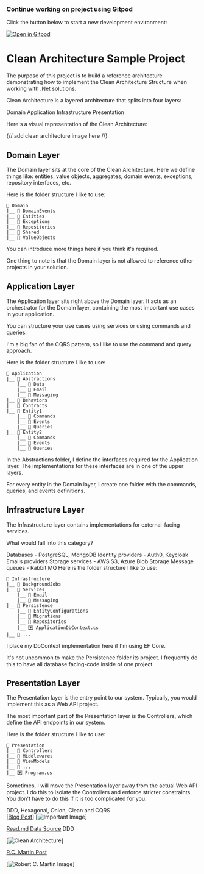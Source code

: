 
### Continue working on project using Gitpod

Click the button below to start a new development environment:

[![Open in Gitpod](https://gitpod.io/button/open-in-gitpod.svg)](https://gitpod.io/#https://github.com/elhuk/clean-architecture-proj)

# Clean Architecture Sample Project

The purpose of this project is to build a reference architecture demonstrating how to implement the Clean Architecture Structure when working with .Net solutions.

Clean Architecture is a layered architecture that splits into four layers:

Domain
Application
Infrastructure
Presentation

Here's a visual representation of the Clean Architecture:

{// add clean architecture image here //}


## Domain Layer
The Domain layer sits at the core of the Clean Architecture. Here we define things like: entities, value objects, aggregates, domain events, exceptions, repository interfaces, etc.

Here is the folder structure I like to use:
```
📁 Domain
|__ 📁 DomainEvents
|__ 📁 Entities
|__ 📁 Exceptions
|__ 📁 Repositories
|__ 📁 Shared
|__ 📁 ValueObjects
```
You can introduce more things here if you think it's required.

One thing to note is that the Domain layer is not allowed to reference other projects in your solution.

## Application Layer
The Application layer sits right above the Domain layer. It acts as an orchestrator for the Domain layer, containing the most important use cases in your application.

You can structure your use cases using services or using commands and queries.

I'm a big fan of the CQRS pattern, so I like to use the command and query approach.

Here is the folder structure I like to use:

```
📁 Application
|__ 📁 Abstractions
    |__ 📁 Data
    |__ 📁 Email
    |__ 📁 Messaging
|__ 📁 Behaviors
|__ 📁 Contracts
|__ 📁 Entity1
    |__ 📁 Commands
    |__ 📁 Events
    |__ 📁 Queries
|__ 📁 Entity2
    |__ 📁 Commands
    |__ 📁 Events
    |__ 📁 Queries
``` 
In the Abstractions folder, I define the interfaces required for the Application layer. The implementations for these interfaces are in one of the upper layers.

For every entity in the Domain layer, I create one folder with the commands, queries, and events definitions.

## Infrastructure Layer
The Infrastructure layer contains implementations for external-facing services.

What would fall into this category?

Databases - PostgreSQL, MongoDB
Identity providers - Auth0, Keycloak
Emails providers
Storage services - AWS S3, Azure Blob Storage
Message queues - Rabbit MQ
Here is the folder structure I like to use:
```
📁 Infrastructure
|__ 📁 BackgroundJobs
|__ 📁 Services
    |__ 📁 Email
    |__ 📁 Messaging
|__ 📁 Persistence
    |__ 📁 EntityConfigurations
    |__ 📁 Migrations
    |__ 📁 Repositories
    |__ #️⃣ ApplicationDbContext.cs
|__ 📁 ...
```
I place my DbContext implementation here if I'm using EF Core.

It's not uncommon to make the Persistence folder its project. I frequently do this to have all database facing-code inside of one project.

## Presentation Layer
The Presentation layer is the entry point to our system. Typically, you would implement this as a Web API project.

The most important part of the Presentation layer is the Controllers, which define the API endpoints in our system.

Here is the folder structure I like to use:
```
📁 Presentation
|__ 📁 Controllers
|__ 📁 Middlewares
|__ 📁 ViewModels
|__ 📁 ...
|__ #️⃣ Program.cs
```
Sometimes, I will move the Presentation layer away from the actual Web API project. I do this to isolate the Controllers and enforce stricter constraints. You don't have to do this if it is too complicated for you.

DDD, Hexagonal, Onion, Clean and CQRS <br/>
[[Blog Post](https://www.google.com/url?sa=i&url=https%3A%2F%2Fherbertograca.com%2F2017%2F11%2F16%2Fexplicit-architecture-01-ddd-hexagonal-onion-clean-cqrs-how-i-put-it-all-together%2F&psig=AOvVaw0xzAFm72435xtN8_TmIduN&ust=1682881495295000&source=images&cd=vfe&ved=0CBEQjRxqFwoTCIia55_kz_4CFQAAAAAdAAAAABAE)]
[![Important Image](https://herbertograca.files.wordpress.com/2018/11/100-explicit-architecture-svg.png?w=1200)]

[Read.md Data Source](https://www.milanjovanovic.tech/blog/clean-architecture-folder-structure)
DDD <br/>

[![Clean Architecture](https://www.milanjovanovic.tech/blogs/mnw_004/clean_architecture.png?imwidth=3840)]

[R.C. Martin Post](https://blog.cleancoder.com/uncle-bob/2012/08/13/the-clean-architecture.html)

[![Robert C. Martin Image](https://blog.cleancoder.com/uncle-bob/images/2012-08-13-the-clean-architecture/CleanArchitecture.jpg)]
